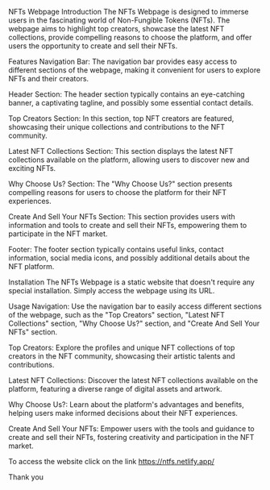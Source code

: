 NFTs Webpage
Introduction
The NFTs Webpage is designed to immerse users in the fascinating world of Non-Fungible Tokens (NFTs). The webpage aims to highlight top creators, showcase the latest NFT collections, provide compelling reasons to choose the platform, and offer users the opportunity to create and sell their NFTs.

Features
Navigation Bar: The navigation bar provides easy access to different sections of the webpage, making it convenient for users to explore NFTs and their creators.

Header Section: The header section typically contains an eye-catching banner, a captivating tagline, and possibly some essential contact details.

Top Creators Section: In this section, top NFT creators are featured, showcasing their unique collections and contributions to the NFT community.

Latest NFT Collections Section: This section displays the latest NFT collections available on the platform, allowing users to discover new and exciting NFTs.

Why Choose Us? Section: The "Why Choose Us?" section presents compelling reasons for users to choose the platform for their NFT experiences.

Create And Sell Your NFTs Section: This section provides users with information and tools to create and sell their NFTs, empowering them to participate in the NFT market.

Footer: The footer section typically contains useful links, contact information, social media icons, and possibly additional details about the NFT platform.

Installation
The NFTs Webpage is a static website that doesn't require any special installation. Simply access the webpage using its URL.

Usage
Navigation: Use the navigation bar to easily access different sections of the webpage, such as the "Top Creators" section, "Latest NFT Collections" section, "Why Choose Us?" section, and "Create And Sell Your NFTs" section.

Top Creators: Explore the profiles and unique NFT collections of top creators in the NFT community, showcasing their artistic talents and contributions.

Latest NFT Collections: Discover the latest NFT collections available on the platform, featuring a diverse range of digital assets and artwork.

Why Choose Us?: Learn about the platform's advantages and benefits, helping users make informed decisions about their NFT experiences.

Create And Sell Your NFTs: Empower users with the tools and guidance to create and sell their NFTs, fostering creativity and participation in the NFT market.

To access the website click on the link https://ntfs.netlify.app/ 

Thank you